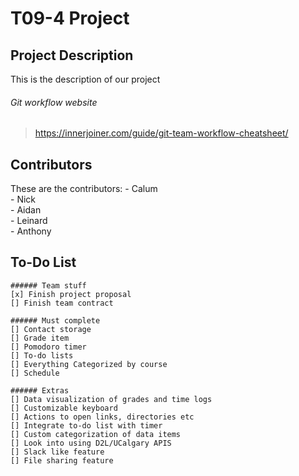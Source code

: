 # T09-4 Project

## Project Description
This is the description of our project

###### Git workflow website
>https://innerjoiner.com/guide/git-team-workflow-cheatsheet/

## Contributors
These are the contributors:
	- Calum  
	- Nick  
	- Aidan  
	- Leinard  
	- Anthony  
	
## To-Do List
	###### Team stuff
	[x] Finish project proposal
	[] Finish team contract
	
	###### Must complete
	[] Contact storage
	[] Grade item
	[] Pomodoro timer
	[] To-do lists
	[] Everything Categorized by course
	[] Schedule
	
	###### Extras
	[] Data visualization of grades and time logs
	[] Customizable keyboard
	[] Actions to open links, directories etc
	[] Integrate to-do list with timer
	[] Custom categorization of data items
	[] Look into using D2L/UCalgary APIS
	[] Slack like feature
	[] File sharing feature
